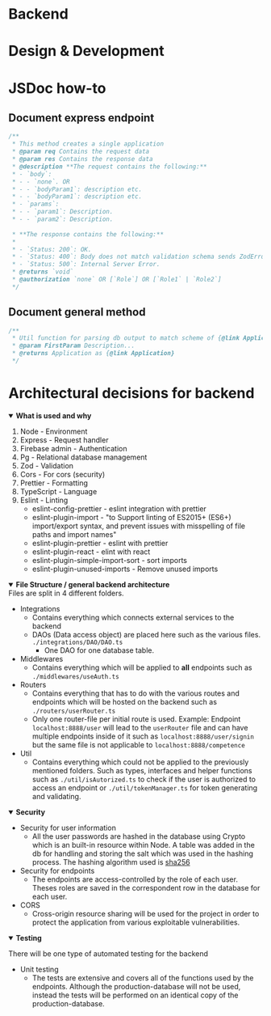 # Backend

# Design & Development






# JSDoc how-to

## Document express endpoint
```TypeScript
/**
 * This method creates a single application
 * @param req Contains the request data
 * @param res Contains the response data 
 * @description **The request contains the following:**
 * - `body`:
 * - - `none`. OR
 * - - `bodyParam1`: description etc.
 * - - `bodyParam1`: description etc.
 * - `params`:
 * - - `param1`: Description.
 * - - `param2`: Description.
 
 * **The response contains the following:**
 *
 * - `Status: 200`: OK.
 * - `Status: 400`: Body does not match validation schema sends ZodError message as array of issues.
 * - `Status: 500`: Internal Server Error.
 * @returns `void`
 * @authorization `none` OR [`Role`] OR [`Role1` | `Role2`]
 */
```

## Document general method
```TypeScript
/**
 * Util function for parsing db output to match scheme of {@link Application}
 * @param FirstParam Description... 
 * @returns Application as {@link Application}
 */
```

# Architectural decisions for backend

<details open>
  <summary><b>What is used and why</b></summary>

1. Node - Environment
1. Express - Request handler
1. Firebase admin - Authentication
1. Pg - Relational database management
1. Zod - Validation
1. Cors - For cors (security)
1. Prettier - Formatting
1. TypeScript - Language
1. Eslint - Linting
   - eslint-config-prettier - eslint integration with prettier
   - eslint-plugin-import - "to Support linting of ES2015+ (ES6+) import/export syntax,
     and prevent issues with misspelling of file paths and import names"
   - eslint-plugin-prettier - eslint with prettier
   - eslint-plugin-react - elint with react
   - eslint-plugin-simple-import-sort - sort imports
   - eslint-plugin-unused-imports - Remove unused imports
  
</details>
<details open>
  <summary><b>File Structure / general backend architecture</b></summary>
  Files are split in 4 different folders. 

  - Integrations 
    - Contains everything which connects external services to the backend
    - DAOs (Data access object) are placed here such as the various  files. `./integrations/DAO/DAO.ts`
      - One DAO for one database table.
  - Middlewares
    - Contains everything which will be applied to **all** endpoints such as `./middlewares/useAuth.ts`
  - Routers
    - Contains everything that has to do with the various routes and endpoints which will be hosted on the backend such as `./routers/userRouter.ts`
    - Only one router-file per initial route is used. Example: Endpoint `localhost:8888/user` will lead to the `userRouter` file and can have multiple endpoints inside of it such as `localhost:8888/user/signin` but the same file is not applicable to `localhost:8888/competence`
  - Util
    - Contains everything which could not be applied to the previously mentioned folders. Such as types, interfaces and helper functions such as `./util/isAutorized.ts` to check if the user is authorized to access an endpoint or `./util/tokenManager.ts` for token generating and validating. 
</details>

<details open>
<summary><b>Security</b></summary>

- Security for user information
  - All the user passwords are hashed in the database using Crypto which is an built-in resource within Node. A table was added in the db for handling and storing the salt which was used in the hashing process. The hashing algorithm used is [sha256](https://en.wikipedia.org/wiki/SHA-2)
- Security for endpoints
  - The endpoints are access-controlled by the role of each user. Theses roles are saved in the correspondent row in the database for each user. 
- CORS
  - Cross-origin resource sharing will be used for the project in order to protect the application from various exploitable vulnerabilities.
</details>


<details open>
<summary><b>Testing</b></summary>

There will be one type of automated testing for the backend

- Unit testing
  - The tests are extensive and covers all of the functions used by the endpoints. Although the production-database will not be used, instead the tests will be performed on an identical copy of the production-database.

</details>
